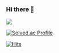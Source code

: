 ### Hi there 👋

<a href="https://www.instagram.com/kil_hy_in/" target="_blank"><img src="https://img.shields.io/badge/kil_hy_in-E4405F?style=flat-square&logo=Instagram&logoColor=white"/></a>

[![Solved.ac Profile](http://mazassumnida.wtf/api/generate_badge?boj={kilhyeongin})](https://solved.ac/{kilhyeongin})<br/>


[![Hits](https://hits.seeyoufarm.com/api/count/incr/badge.svg?url=https%3A%2F%2Fgithub.com%2Fkilhyeongin%2Fhit-counter&count_bg=%23FF4444&title_bg=%232CC7FF&icon=&icon_color=%23000000&title=%EB%B0%A9%EB%AC%B8&edge_flat=false)](https://hits.seeyoufarm.com)
